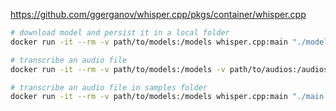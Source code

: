 https://github.com/ggerganov/whisper.cpp/pkgs/container/whisper.cpp

```sh
# download model and persist it in a local folder
docker run -it --rm -v path/to/models:/models whisper.cpp:main "./models/download-ggml-model.sh base /models"
```

```sh
# transcribe an audio file
docker run -it --rm -v path/to/models:/models -v path/to/audios:/audios whisper.cpp:main "./main -m /models/ggml-base.bin -f /audios/jfk.wav"
````

```sh
# transcribe an audio file in samples folder
docker run -it --rm -v path/to/models:/models whisper.cpp:main "./main -m /models/ggml-base.bin -f ./samples/jfk.wav"
```

